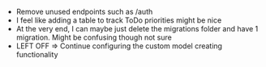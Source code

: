 * Remove unused endpoints such as /auth
* I feel like adding a table to track ToDo priorities might be nice
* At the very end, I can maybe just delete the migrations folder and have 1 migration. Might be confusing though not sure
* LEFT OFF => Continue configuring the custom model creating functionality